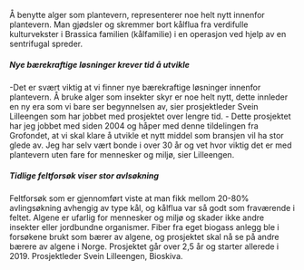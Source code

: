 Å benytte alger som plantevern, representerer noe helt nytt innenfor plantevern. Man gjødsler og skremmer bort kålflua fra verdifulle kulturvekster i Brassica familien (kålfamilie) i en operasjon ved hjelp av en sentrifugal spreder. 

##### Nye bærekraftige løsninger krever tid å utvikle

\-Det er svært viktig at vi finner nye bærekraftige løsninger innenfor plantevern. Å bruke alger som insekter skyr er noe helt nytt, dette innleder en ny era som vi bare ser begynnelsen av, sier prosjektleder Svein Lilleengen som har jobbet med prosjektet over lengre tid. - Dette prosjektet har jeg jobbet med siden 2004 og håper med denne tildelingen fra Grofondet, at vi skal klare å utvikle et nytt middel som bransjen vil ha stor glede av. Jeg har selv vært bonde i over 30 år og vet hvor viktig det er med plantevern uten fare for mennesker og miljø, sier Lilleengen.

##### Tidlige feltforsøk viser stor avlsøkning

Feltforsøk som er gjennomført viste at man fikk mellom 20-80% avlingsøkning avhengig av type kål, og kålflua var så godt som fraværende i feltet. Algene er ufarlig for mennesker og miljø og skader ikke andre insekter eller jordbundne organismer. Fiber fra eget biogass anlegg ble i forsøkene brukt som bærer av algene, og prosjektet skal nå se på andre bærere av algene i Norge. Prosjektet går over 2,5 år og starter allerede i 2019\. Prosjektleder Svein Lilleengen, Bioskiva.